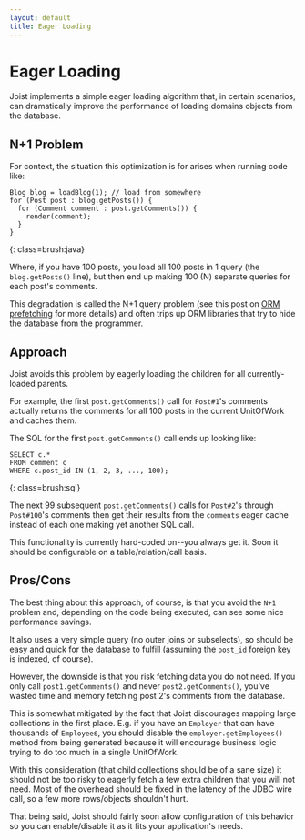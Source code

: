 ```yaml
---
layout: default
title: Eager Loading
---
```


Eager Loading
=============

Joist implements a simple eager loading algorithm that, in certain scenarios, can dramatically improve the performance of loading domains objects from the database.

N+1 Problem
-----------

For context, the situation this optimization is for arises when running code like:

    Blog blog = loadBlog(1); // load from somewhere
    for (Post post : blog.getPosts()) {
      for (Comment comment : post.getComments()) {
        render(comment);
      }
    }
{: class=brush:java}

Where, if you have 100 posts, you load all 100 posts in 1 query (the `blog.getPosts()` line), but then end up making 100 (N) separate queries for each post's comments.

This degradation is called the N+1 query problem (see this post on [ORM prefetching](http://www.draconianoverlord.com/2010/07/16/orm-prefetching.html) for more details) and often trips up ORM libraries that try to hide the database from the programmer.

Approach
--------

Joist avoids this problem by eagerly loading the children for all currently-loaded parents.

For example, the first `post.getComments()` call for `Post#1`'s comments actually returns the comments for all 100 posts in the current UnitOfWork and caches them.

The SQL for the first `post.getComments()` call ends up looking like:

    SELECT c.*
    FROM comment c
    WHERE c.post_id IN (1, 2, 3, ..., 100);
{: class=brush:sql}

The next 99 subsequent `post.getComments()` calls for `Post#2`'s through `Post#100`'s comments then get their results from the `comments` eager cache instead of each one making yet another SQL call.

This functionality is currently hard-coded on--you always get it. Soon it should be configurable on a table/relation/call basis.

Pros/Cons
---------

The best thing about this approach, of course, is that you avoid the `N+1` problem and, depending on the code being executed, can see some nice performance savings.

It also uses a very simple query (no outer joins or subselects), so should be easy and quick for the database to fulfill (assuming the `post_id` foreign key is indexed, of course).

However, the downside is that you risk fetching data you do not need. If you only call `post1.getComments()` and never `post2.getComments()`, you've wasted time and memory fetching post 2's comments from the database.

This is somewhat mitigated by the fact that Joist discourages mapping large collections in the first place. E.g. if you have an `Employer` that can have thousands of `Employee`s, you should disable the `employer.getEmployees()` method from being generated because it will encourage business logic trying to do too much in a single UnitOfWork.

With this consideration (that child collections should be of a sane size) it should not be too risky to eagerly fetch a few extra children that you will not need. Most of the overhead should be fixed in the latency of the JDBC wire call, so a few more rows/objects shouldn't hurt.

That being said, Joist should fairly soon allow configuration of this behavior so you can enable/disable it as it fits your application's needs.

